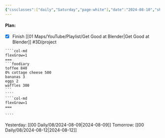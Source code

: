 ```yaml
---
{"cssclasses":["daily","Saturday","page-white"],"date":"2024-08-10","share":true,"dg-publish":true,"permalink":"/00-daily/08/2024-08-10/","contentClasses":"daily Saturday page-white","dgPassFrontmatter":true,"noteIcon":"","created":"2025-01-21T01:20:16.252+10:00","updated":"2025-01-21T15:25:26.615+10:00"}
---
```


#### Plan:
- [x] Finish [[01 Maps/YouTube/Playlist/Get Good at Blender\|Get Good at Blender]] #3D/project
`````col
````col-md
flexGrow=1
===
```foodiary 
toffee 840
0% cottage cheese 500
bananas 3
eggs 2
waffles 300
```
````
````col-md
flexGrow=1
===

````
`````
Yesterday: [[00 Daily/08/2024-08-09\|2024-08-09]]
Tomorrow: [[00 Daily/08/2024-08-12\|2024-08-12]]